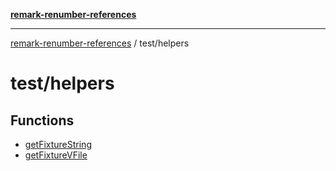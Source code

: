 [**remark-renumber-references**](../../README.md)

***

[remark-renumber-references](../../README.md) / test/helpers

# test/helpers

## Functions

- [getFixtureString](functions/getFixtureString.md)
- [getFixtureVFile](functions/getFixtureVFile.md)
